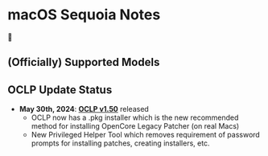 # macOS Sequoia Notes

:construction:

## (Officially) Supported Models

## OCLP Update Status
- **May 30th, 2024**: [**OCLP v1.50**](https://github.com/dortania/OpenCore-Legacy-Patcher/releases/tag/1.5.0) released
	- OCLP now has a .pkg installer which is the new recommended method for installing OpenCore Legacy Patcher (on real Macs)
	- New Privileged Helper Tool which removes requirement of password prompts for installing patches, creating installers, etc.

